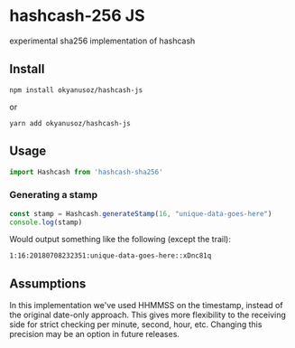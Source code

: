 # hashcash-256 JS

experimental sha256 implementation of hashcash

## Install

`npm install okyanusoz/hashcash-js`

or

`yarn add okyanusoz/hashcash-js`

## Usage

```js
import Hashcash from 'hashcash-sha256'
```

### Generating a stamp

```js
const stamp = Hashcash.generateStamp(16, "unique-data-goes-here")
console.log(stamp)
```

Would output something like the following (except the trail):

```
1:16:20180708232351:unique-data-goes-here::xDnc81q
```

## Assumptions

In this implementation we've used HHMMSS on the timestamp, instead of the original date-only approach.  This gives more flexibility to the receiving side for strict checking per minute, second, hour, etc.  Changing this precision may be an option in future releases.
